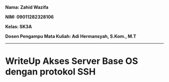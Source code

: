    **Nama: Zahid Wazifa**
   
   **NIM: 09011282328106**
   
   **Kelas: SK3A**
   
   **Dosen Pengampu Mata Kuliah: 	Adi Hermansyah, S.Kom., M.T**


---

# WriteUp Akses Server Base OS dengan protokol SSH


